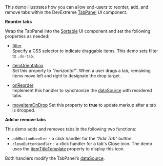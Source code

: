 This demo illustrates how you can allow end-users to reorder, add, and remove tabs within the DevExtreme [TabPanel](/Documentation/ApiReference/UI_Components/dxTabPanel/) UI component.     

**Reorder tabs**       

Wrap the TabPanel into the [Sortable](/Documentation/ApiReference/UI_Components/dxSortable/) UI component and set the following properties as needed:

- [filter](/Documentation/ApiReference/UI_Components/dxSortable/Configuration/#filter)         
Specify a CSS selector to indicate draggable items. This demo sets filter to `.dx-tab`.

- [itemOrientation](/Documentation/ApiReference/UI_Components/dxSortable/Configuration/#itemOrientation)           
Set this property to *"horizontal"*. When a user drags a tab, remaining items move left and right to designate the drop target.

- [onReorder](/Documentation/ApiReference/UI_Components/dxSortable/Configuration/#onReorder)       
Implement this handler to synchronize the [dataSource](/Documentation/ApiReference/UI_Components/dxTabPanel/Configuration/#dataSource) with reordered tabs.

- [moveItemOnDrop](/Documentation/ApiReference/UI_Components/dxSortable/Configuration/#moveItemOnDrop)
Set this property to **true** to update markup after a tab is dropped.

**Add or remove tabs**      

This demo adds and removes tabs in the following two functions:

- `addButtonHandler` - a click handler for the *"Add Tab"* button.
- `closeButtonHandler` - a click handler for a tab's Close icon. The demo uses the [itemTitleTemplate](/Documentation/ApiReference/UI_Components/dxTabPanel/Configuration/#itemTitleTemplate) property to display this icon.

Both handlers modify the TabPanel's [dataSource](/Documentation/ApiReference/UI_Components/dxTabPanel/Configuration/#dataSource).